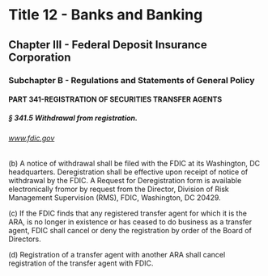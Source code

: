 
# Title 12 - Banks and Banking
## Chapter III - Federal Deposit Insurance Corporation
### Subchapter B - Regulations and Statements of General Policy
#### PART 341-REGISTRATION OF SECURITIES TRANSFER AGENTS
##### § 341.5 Withdrawal from registration.
###### www.fdic.gov

(b) A notice of withdrawal shall be filed with the FDIC at its Washington, DC headquarters. Deregistration shall be effective upon receipt of notice of withdrawal by the FDIC. A Request for Deregistration form is available electronically fromor by request from the Director, Division of Risk Management Supervision (RMS), FDIC, Washington, DC 20429.

(c) If the FDIC finds that any registered transfer agent for which it is the ARA, is no longer in existence or has ceased to do business as a transfer agent, FDIC shall cancel or deny the registration by order of the Board of Directors.

(d) Registration of a transfer agent with another ARA shall cancel registration of the transfer agent with FDIC.
